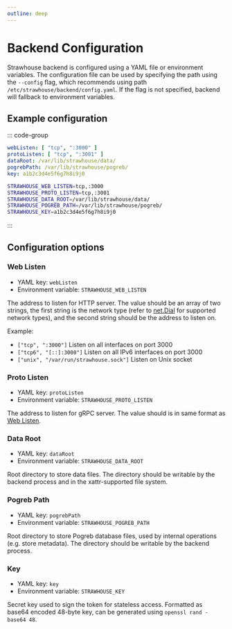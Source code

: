 ```yaml
---
outline: deep
---
```


# Backend Configuration

Strawhouse backend is configured using a YAML file or environment variables. The configuration file can be used by
specifying the path using the `--config` flag, which recommends using path `/etc/strawhouse/backend/config.yaml`. If the
flag is not specified, backend will fallback to environment variables.

## Example configuration

::: code-group

```yaml [config.yaml]
webListen: [ "tcp", ":3000" ]
protoListen: [ "tcp", ":3001" ]
dataRoot: /var/lib/strawhouse/data/
pogrebPath: /var/lib/strawhouse/pogreb/
key: a1b2c3d4e5f6g7h8i9j0
```

```sh [.env]
STRAWHOUSE_WEB_LISTEN=tcp,:3000
STRAWHOUSE_PROTO_LISTEN=tcp,:3001
STRAWHOUSE_DATA_ROOT=/var/lib/strawhouse/data/
STRAWHOUSE_POGREB_PATH=/var/lib/strawhouse/pogreb/
STRAWHOUSE_KEY=a1b2c3d4e5f6g7h8i9j0

```

:::

## Configuration options

### Web Listen

- YAML key: `webListen`
- Environment variable: `STRAWHOUSE_WEB_LISTEN`

The address to listen for HTTP server. The value should be an array of two strings, the first string is the network
type (refer to [net.Dial](https://pkg.go.dev/net#Dial) for supported network types), and the second string should be the
address to listen on.

Example:

- `["tcp", ":3000"]` Listen on all interfaces on port 3000
- `["tcp6", "[::]:3000"]` Listen on all IPv6 interfaces on port 3000
- `["unix", "/var/run/strawhouse.sock"]` Listen on Unix socket

### Proto Listen

- YAML key: `protoListen`
- Environment variable: `STRAWHOUSE_PROTO_LISTEN`

The address to listen for gRPC server. The value should is in same format as [Web Listen](#web-listen).

### Data Root

- YAML key: `dataRoot`
- Environment variable: `STRAWHOUSE_DATA_ROOT`

Root directory to store data files. The directory should be writable by the backend process and in the xattr-supported
file system.

### Pogreb Path

- YAML key: `pogrebPath`
- Environment variable: `STRAWHOUSE_POGREB_PATH`

Root directory to store Pogreb database files, used by internal operations (e.g. store metadata). The directory should be writable by the backend process.

### Key

- YAML key: `key`
- Environment variable: `STRAWHOUSE_KEY`

Secret key used to sign the token for stateless access. Formatted as base64 encoded 48-byte key, can be generated using `openssl rand -base64 48`.